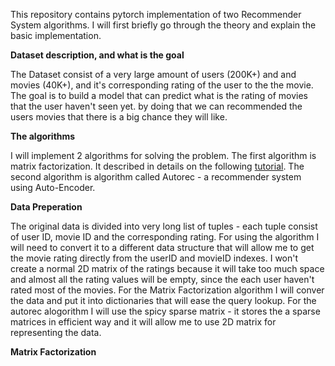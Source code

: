 This repository contains pytorch implementation of two Recommender System algorithms. I will first briefly go through the theory and explain the basic implementation.

**Dataset description, and what is the goal**

The Dataset consist of a very large amount of users (200K+) and and movies (40K+), and it's corresponding rating of the user to the the movie. The goal is to build a model that can predict what is the rating of movies that the user haven't seen yet. by doing that we can recommended the users movies that there is a big chance they will like.

**The algorithms**

I will implement 2 algorithms for solving the problem. The first algorithm is matrix factorization. It described in details on the following [tutorial](https://developers.google.com/machine-learning/recommendation/collaborative/matrix). The second algorithm is algorithm called Autorec - a recommender system using Auto-Encoder.

**Data Preperation**

The original data is divided into very long list of tuples - each tuple consist of user ID, movie ID and the corresponding rating. For using the algorithm I will need to convert it to a different data structure that will allow me to get the movie rating directly from the userID and movieID indexes. I won't create a normal 2D matrix of the ratings because it will take too much space and almost all the rating values will be empty, since the each user haven't rated most of the movies. For the Matrix Factorization algorithm I will conver the data and put it into dictionaries that will ease the query lookup. For the autorec alogorithm I will use the spicy sparse matrix - it stores the a sparse matrices in efficient way and it will allow me to use 2D matrix for representing the data.

**Matrix Factorization**
